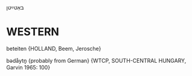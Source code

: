 באַטײַטן

WESTERN
========

beteiten {HOLLAND, Beem, Jerosche}

bədåytn̥ {probably from German} {WTCP, SOUTH-CENTRAL HUNGARY, Garvin 1965: 100}
